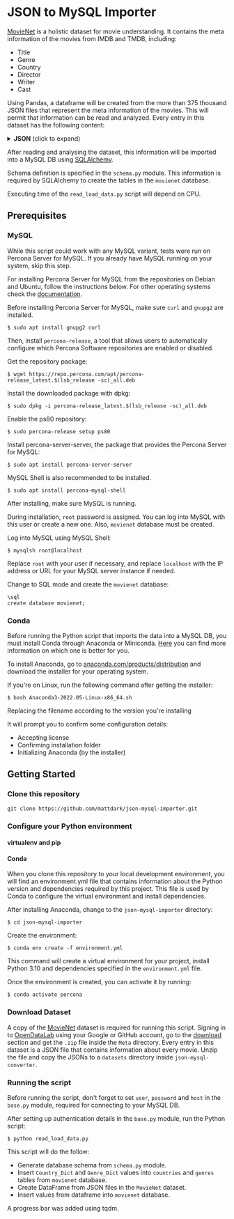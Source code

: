 
# JSON to MySQL Importer
[MovieNet](https://movienet.github.io/) is a holistic dataset for movie understanding. It contains the meta information of the movies from IMDB and TMDB, including:
* Title
* Genre
* Country
* Director
* Writer
* Cast

Using Pandas, a dataframe will be created from the more than 375 thousand JSON files that represent the meta information of the movies. This will permit that information can be read and analyzed. Every entry in this dataset has the following content:

<details>
  <summary><b>JSON</b> (click to expand)</summary>

```
{
  "imdb_id": "tt0000001",
  "tmdb_id": null,
  "douban_id": null,
  "title": "Carmencita (1894)",
  "genres": [
    "Documentary",
    "Short"
  ],
  "country": "USA",
  "version": [
    {
      "runtime": "1 min",
      "description": ""
    }
  ],
  "imdb_rating": null,
  "director": [
    {
      "id": "nm0005690",
      "name": "William K.L. Dickson"
    }
  ],
  "writer": null,
  "cast": [
    {
      "id": "nm1588970",
      "name": "Carmencita",
      "character": "Herself"
    }
  ],
  "overview": null,
  "storyline": "Presumably, the first woman ever to appear in a Kinetoscope film and possibly the first woman to take part in a motion picture in the United States, the Spaniard dancer, Carmencita, performs her appealing high-kick dance in front of the camera of William K.L. Dickson and William Heise, for Thomas Edison. In this segment of her New York music-hall act, she spins and twirls, exhibiting an admirable talent, a fashionable dress, and a really charming smile.",
  "plot": null,
  "synopsis": null
}
```
</details>

After reading and analysing the dataset, this information will be imported into a MySQL DB using [SQLAlchemy](https://www.sqlalchemy.org/).

Schema definition is specified in the `schema.py` module. This information is required by SQLAlchemy to create the tables in the `movienet` database.

Executing time of the `read_load_data.py` script will depend on CPU.

## Prerequisites
### MySQL
While this script could work with any MySQL variant, tests were run on Percona Server for MySQL. If you already have MySQL running on your system, skip this step.

For installing Percona Server for MySQL from the repositories on Debian and Ubuntu, follow the instructions below. For other operating systems check the [documentation](https://docs.percona.com/percona-server/latest/installation.html).

Before installing Percona Server for MySQL, make sure `curl` and `gnupg2` are installed.
```
$ sudo apt install gnupg2 curl
```

Then, install `percona-release`, a tool that allows users to automatically configure which Percona Software repositories are enabled or disabled.

Get the repository package:
```
$ wget https://repo.percona.com/apt/percona-release_latest.$(lsb_release -sc)_all.deb
```

Install the downloaded package with dpkg:
```
$ sudo dpkg -i percona-release_latest.$(lsb_release -sc)_all.deb
```

Enable the ps80 repository:
```
$ sudo percona-release setup ps80
```

Install percona-server-server, the package that provides the Percona Server for MySQL:
```
$ sudo apt install percona-server-server
```

MySQL Shell is also recommended to be installed.

```
$ sudo apt install percona-mysql-shell
```

After installing, make sure MySQL is running.

During installation, `root` password is assigned. You can log into MySQL with this user or create a new one. Also, `movienet` database must be created.

Log into MySQL using MySQL Shell:

```
$ mysqlsh root@localhost
```

Replace `root` with your user if necessary, and replace `localhost` with the IP address or URL for your MySQL server instance if needed.

Change to SQL mode and create the `movienet` database:
```
\sql
create database movienet;
```

### Conda
Before running the Python script that imports the data into a MySQL DB, you must install Conda through Anaconda or Miniconda. [Here](https://docs.conda.io/projects/conda/en/latest/user-guide/install/download.html#anaconda-or-miniconda) you can find more information on which one is better for you.

To install Anaconda, go to [anaconda.com/products/distribution](https://www.anaconda.com/products/distribution) and download the installer for your operating system.

If you're on Linux, run the following command after getting the installer:
```
$ bash Anaconda3-2022.05-Linux-x86_64.sh
```

Replacing the filename according to the version you're installing

It will prompt you to confirm some configuration details:
* Accepting license
* Confirming installation folder
* Initializing Anaconda (by the installer)

## Getting Started
### Clone this repository
```
git clone https://github.com/mattdark/json-mysql-importer.git
```

### Configure your Python environment
#### virtualenv and pip

#### Conda
When you clone this repository to your local development environment, you will find an environment.yml file that contains information about the Python version and dependencies required by this project. This file is used by Conda to configure the virtual environment and install dependencies.

After installing Anaconda, change to the `json-mysql-importer` directory:
```
$ cd json-mysql-importer
```

Create the environment:
```
$ conda env create -f environment.yml
```

This command will create a virtual environment for your project, install Python 3.10 and dependencies specified in the `environment.yml` file.

Once the environment is created, you can activate it by running:
```
$ conda activate percona
```
### Download Dataset
A copy of the [MovieNet](https://movienet.github.io/) dataset is required for running this script. Signing in to [OpenDataLab](https://opendatalab.com/) using your Google or GitHub account, go to the [download](https://opendatalab.com/MovieNet/download) section and get the `.zip` file inside the `Meta` directory. Every entry in this dataset is a JSON file that contains information about every movie. Unzip the file and copy the JSONs to a `datasets` directory inside `json-mysql-converter`.

### Running the script
Before running the script, don't forget to set `user`, `password` and `host` in the `base.py` module, required for connecting to your MySQL DB.

After setting up authentication details in the `base.py` module, run the Python script:
```
$ python read_load_data.py
```

This script will do the follow:
* Generate database schema from `schema.py` module.
* Insert `Country_Dict` and `Genre_Dict` values into `countries` and `genres` tables from `movienet` database.
* Create DataFrame from JSON files in the `MovieNet` dataset.
* Insert values from dataframe into `movienet` database.

A progress bar was added using tqdm.
